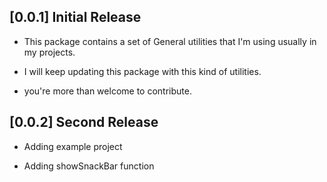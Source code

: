 ## [0.0.1] Initial Release

* This package contains a set of General utilities that I'm using usually in my projects.

* I will keep updating this package with this kind of utilities. 

* you're more than welcome to contribute.

## [0.0.2] Second Release

* Adding example project

* Adding showSnackBar function
